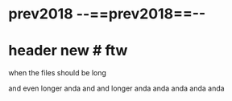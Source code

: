 # prev2018 --==prev2018==--
# header new # ftw

when the files should be long

and even longer
 anda
 and
 and longer
 anda
 anda
 anda
 anda
 anda